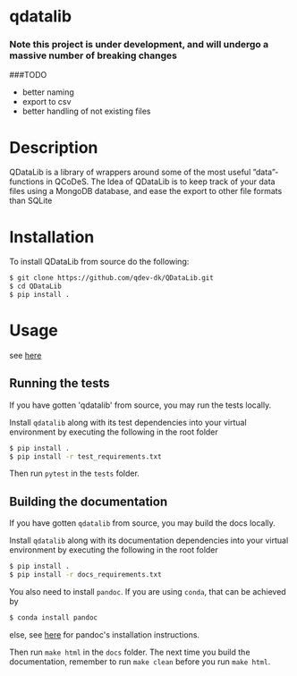 # qdatalib 
### Note this project is under development, and will undergo a massive number of breaking changes 
###TODO

- better naming
- export to csv
- better handling of not existing files 
# Description

QDataLib is a library of wrappers around some of the most useful ”data”-functions in QCoDeS. The Idea of QDataLib is to keep track of your data files using a MongoDB database, and ease the export to other file formats than SQLite

# Installation
To install QDataLib from source do the following:
```bash
$ git clone https://github.com/qdev-dk/QDataLib.git
$ cd QDataLib
$ pip install .
```
# Usage
 see [here](https://qdev-dk.github.io/QDataLib/)
## Running the tests

If you have gotten 'qdatalib' from source, you may run the tests locally.

Install `qdatalib` along with its test dependencies into your virtual environment by executing the following in the root folder

```bash
$ pip install .
$ pip install -r test_requirements.txt
```

Then run `pytest` in the `tests` folder.

## Building the documentation

If you have gotten `qdatalib` from source, you may build the docs locally.

Install `qdatalib` along with its documentation dependencies into your virtual environment by executing the following in the root folder

```bash
$ pip install .
$ pip install -r docs_requirements.txt
```

You also need to install `pandoc`. If you are using `conda`, that can be achieved by

```bash
$ conda install pandoc
```
else, see [here](https://pandoc.org/installing.html) for pandoc's installation instructions.

Then run `make html` in the `docs` folder. The next time you build the documentation, remember to run `make clean` before you run `make html`.
